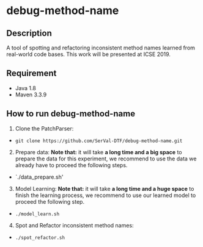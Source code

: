 # debug-method-name

Description
------------
A tool of spotting and refactoring inconsistent method names learned from real-world code bases.
This work will be presented at ICSE 2019.

Requirement
------------
  - Java 1.8
  - Maven 3.3.9

How to run debug-method-name
-----------------------------
1. Clone the PatchParser:
  - `git clone https://github.com/SerVal-DTF/debug-method-name.git`
  
2. Prepare data: 
   **Note that:** it will take **a long time and a big space** to prepare the data for this experiment, we recommend to use the data we already have to proceed the following steps.
  - `./data_prepare.sh'
  
3. Model Learning:
   **Note that:** it will take **a long time and a huge space** to finish the learning process, we recommend to use our learned model to proceed the following step.
  - `./model_learn.sh`

4. Spot and Refactor inconsistent method names:
  - `./spot_refactor.sh`

